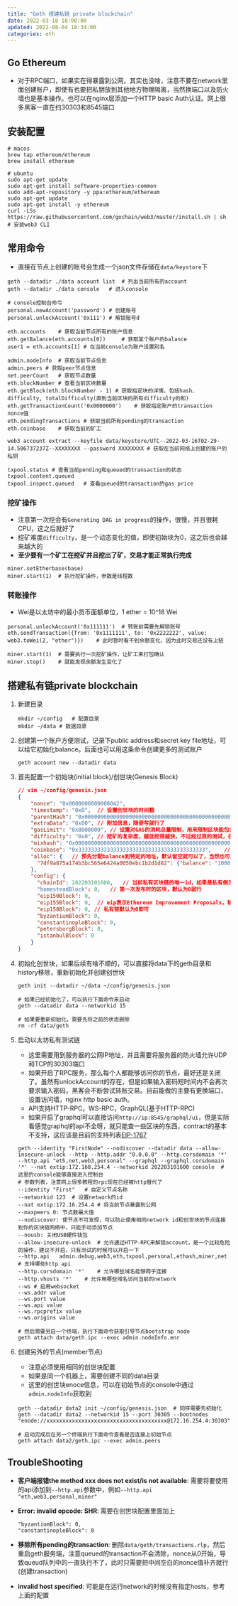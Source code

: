```yaml
---
title: "Geth 搭建私链 private blockchain"
date: 2022-03-18 18:00:00
updated: 2022-08-04 18:34:00
categories: eth
---
```


## Go Ethereum

- 对于RPC端口，如果实在得暴露到公网，其实也没啥，注意不要在network里面创建账户，即使有也要把私钥放到其他地方物理隔离，当然换端口以及防火墙也是基本操作。也可以在nginx层添加一个HTTP basic Auth认证。网上很多黑客一直在扫30303和8545端口

## 安装配置

```shell
# macos
brew tap ethereum/ethereum
brew install ethereum

# ubuntu
sudo apt-get update
sudo apt-get install software-properties-common
sudo add-apt-repository -y ppa:ethereum/ethereum
sudo apt-get update
sudo apt-get install -y ethereum
curl -LSs https://raw.githubusercontent.com/gochain/web3/master/install.sh | sh	# 安装web3 CLI
```

## 常用命令

- 直接在节点上创建的账号会生成一个json文件存储在`data/keystore`下

```shell
geth --datadir ./data account list	# 列出当前所有的account
geth --datadir ./data console	# 进入console

# console控制台命令
personal.newAccount('password')	# 创建账号
personal.unlockAccount('0x111')	# 解锁账号d

eth.accounts	# 获取当前节点所有的账户信息
eth.getBalance(eth.accounts[0])		# 获取某个账户的balance
user1 = eth.accounts[1]	# 在当前console为账户设置别名

admin.nodeInfo	# 获取当前节点信息
admin.peers	# 获取peer节点信息
net.peerCount	# 获取节点数量
eth.blockNumber	# 查看当前区块数量
eth.getBlock(eth.blockNumber - 1) # 获取指定块的详情，包括hash、difficulty, totalDifficulty(直到当前区块的所有difficulty的和)
eth.getTransactionCount('0x0000000')	# 获取指定账户的transaction nonce值
eth.pendingTransactions	# 获取当前所有pending的transaction
eth.coinbase	# 获取当前的矿工

web3 account extract --keyfile data/keystore/UTC--2022-03-16T02-29-14.506737237Z--XXXXXXXX --password XXXXXXXX # 获取在当前网络上创建的账户的私钥

txpool.status # 查看当前pending和queued的transaction的状态
txpool.content.queued
txpool.inspect.queued	# 查看queued的transaction的gas price
```

<!--more-->

### 挖矿操作

- 注意第一次挖会有`Generating DAG in progress`的操作，很慢，并且很耗CPU，这之后就好了
- 挖矿难度`difficulty`，是一个动态变化的值，即使初始块为0，这之后也会越来越大的
- **至少要有一个矿工在挖矿并且挖出了矿，交易才能正常执行完成**

```shell
miner.setEtherbase(base)
miner.start(1)	# 执行挖矿操作，参数是线程数
```

### 转账操作

- Wei是以太坊中的最小货币面额单位，1 ether = 10^18 Wei

```shell
personal.unlockAccount('0x111111')	# 转账前需要先解锁账号
eth.sendTransaction({from: '0x1111111', to: '0x2222222', value: web3.toWei(2, "ether")})	# 此时暂时看不到余额变化，因为此时交易还没有上链

miner.start(1)	# 需要执行一次挖矿操作，让矿工来打包确认
miner.stop()	# 就能发现余额发生变化了
```

## 搭建私有链private blockchain

1. 新建目录

   ```shell
   mkdir ~/config	# 配置目录
   mkdir ~/data	# 数据目录
   ```

2. 创建第一个账户方便测试，记录下public address和secret key file地址，可以给它初始化balance。后面也可以用这条命令创建更多的测试账户

   ```shell
   geth account new --datadir data
   ```

3. 首先配置一个初始块(initial block)/创世块(Genesis Block)

   ```json
   // vim ~/config/genesis.json
   {
       "nonce": "0x0000000000000042",
       "timestamp": "0x0",	// 设置创世块的时间戳
       "parentHash": "0x0000000000000000000000000000000000000000000000000000000000000000",	// 上一个区块的hash，创世块的话就为0
       "extraData": "0x00",	// 附加信息，随便写就行了
       "gasLimit": "0x8000000",	// 设置对GAS的消耗总量限制，用来限制区块能包含的交易信息总和，执行智能合约的最大值
       "difficulty": "0x0",	// 挖矿的复杂度，越低挖得越快，不过经过我的测试，在aws的
       "mixhash": "0x0000000000000000000000000000000000000000000000000000000000000000",
       "coinbase": "0x3333333333333333333333333333333333333333",	// 矿工的账号，随便填
       "alloc": {	// 预先分配balance到特定的地址，默认留空就可以了，当然也可以给某个address直接制定
         "7df9a875a174b3bc565e6424a0050ebc1b2d1d82": {"balance": "10000"}
       },
       "config": {
         "chainId": 202203101600,	// 当前私有区块链的唯一id，如果是私有倒无所谓，如果要上公链必须唯一，可以去https://chainlist.org 确认
         "homesteadBlock": 0,	// 第一次发布时的区块，默认为0就行
         "eip150Block": 0,
         "eip155Block": 0,	// eip表示Ethereum Improvement Proposals，私有链的话默认为0即可
         "eip158Block": 0, // 私有链默认为0即可
         "byzantiumBlock": 0,
         "constantinopleBlock": 0,
         "petersburgBlock": 0,
         "istanbulBlock": 0
       }
   }
   ```

4. 初始化创世块，如果后续有啥不顺的，可以直接将data下的geth目录和history移除，重新初始化并创建创世块

   ```shell
   geth init --datadir ~/data ~/config/genesis.json
   
   # 如果已经初始化了，可以执行下面命令来启动
   geth --datadir data --networkid 15
   
   # 如果要重新初始化，需要先将之前的状态删除
   rm -rf data/geth
   ```
   
5. 启动以太坊私有测试链

   - 这里需要用到服务器的公网IP地址，并且需要将服务器的防火墙允许UDP和TCP的30303端口
   - 如果开启了RPC服务，那么每个人都能够访问你的节点，最好还是关闭了。虽然有unlockAccount的存在，但是如果输入密码短时间内不会再次要求输入密码，黑客会不断尝试转账交易。目前能做的主要有更换端口，设置访问墙，nginx http basic auth。
   -  API支持HTTP-RPC，WS-RPC，GraphQL(基于HTTP-RPC)
   - 如果开启了graphql可以直接访问`http://ip:8545/graphql/ui`，但是实际看感觉graphql的api不全呀，就只能查一些区块的东西，contract的基本不支持，这应该是目前的支持列表[EIP-1767](https://eips.ethereum.org/EIPS/eip-1767)

   ```shell
   geth --identity "FirstNode" --nodiscover --datadir data --allow-insecure-unlock --http --http.addr "0.0.0.0" --http.corsdomain '*' --http.api "eth,net,web3,personal" --graphql --graphql.corsdomain '*' --nat extip:172.168.254.4 --networkid 202203101600 console	# 这里的console能够直接进入控制台
   # 参数列表，注意网上很多教程的rpc现在已经被http替代了
   --identity "First"	# 自定义节点名称
   --networkid 123	# 设置network的id
   --nat extip:172.16.254.4	# 将当前节点暴露到公网
   --maxpeers 0: 节点数最大值
   --nodiscover: 使节点不可发现，可以防止使用相同network id和创世块的节点连接到你的区块链网络中，只能手动添加节点
   --nousb: 关闭USB硬件钱包
   --allow-insecure-unlock	# 允许通过HTTP-RPC来解锁account，是一个比较危险的操作，建议不开启，只有测试的时候可以开启一下
   --http.api	admin.debug,web3,eth,txpool,personal,ethash,miner,net	# 支持哪些http api
   --http.corsdomain '*'	# 允许哪些域名能够跨于连接
   --http.vhosts '*'	# 允许用哪些域名访问当前的network
   --ws	# 启用websocket
   --ws.addr value
   --ws.port value
   --ws.api value
   --ws.rpcprefix value
   --ws.origins value
   
   # 然后需要另启一个终端，执行下面命令获取引导节点bootstrap node
   geth attach data/geth.ipc --exec admin.nodeInfo.enr
   ```

6. 创建另外的节点(member节点)

   - 注意必须使用相同的创世块配置
   - 如果是同一个机器上，需要创建不同的data目录
   - 这里的创世块enoce信息，可以在初始节点的console中通过`admin.nodeInfo`获取到

   ```shell
   geth --datadir data2 init ~/config/genesis.json	# 同样需要先初始化
   geth --datadir data2 --networkid 15 --port 30305 --bootnodes "enode://xxxxxxxxxxxxxxxxxxxxxxxxxxxxxxxxxxxxxx@172.16.254.4:30303"
   
   # 启动完成后在另一个终端执行下面命令查看是否连接上初始节点
   geth attach data2/geth.ipc --exec admin.peers
   ```


## TroubleShooting

- **客户端报错the method xxx does not exist/is not available**: 需要将要使用的api添加到`--http.api`参数中，例如`--http.api "eth,web3,personal,miner"`

- **Error: invalid opcode: SHR**: 需要在创世块配置里面加上

  ```
  "byzantiumBlock": 0,
  "constantinopleBlock": 0
  ```

- **移除所有pending的transaction**: 删除`data/geth/transactions.rlp`，然后重启geth服务端，注意queued的transaction不会清除，nonce从0开始，导致queud队列中的一直执行不了，此时只需要把中间空白的nonce值补齐就行(创建transaction)

- **invalid host specified**: 可能是在运行network的时候没有指定hosts，参考上面的配置